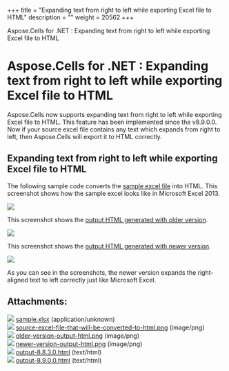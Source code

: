 +++
title = "Expanding text from right to left while exporting Excel file to HTML" 
description = "" 
weight = 20562 
+++

Aspose.Cells for .NET : Expanding text from right to left while exporting Excel file to HTML  

# Aspose.Cells for .NET : Expanding text from right to left while exporting Excel file to HTML


Aspose.Cells now supports expanding text from right to left while exporting Excel file to HTML. This feature has been implemented since the v8.9.0.0. Now if your source excel file contains any text which expands from right to left, then Aspose.Cells will export it to HTML correctly.

## Expanding text from right to left while exporting Excel file to HTML

The following sample code converts the [sample excel file](https://docs2.aspose.com/cells/net/attachments/5024960/5115502.xlsx) into HTML. This screenshot shows how the sample excel looks like in Microsoft Excel 2013.

![](https://docs2.aspose.com/cells/net/attachments/5024960/5115505.png)

This screenshot shows the [output HTML generated with older version](https://docs2.aspose.com/cells/net/attachments/5024960/5115509.html).

![](https://docs2.aspose.com/cells/net/attachments/5024960/5115504.png)

This screenshot shows the [output HTML generated with newer version](https://docs2.aspose.com/cells/net/attachments/5024960/5115508.html).

![](https://docs2.aspose.com/cells/net/attachments/5024960/5115503.png)

As you can see in the screenshots, the newer version expands the right-aligned text to left correctly just like Microsoft Excel.

## Attachments:

![](https://docs2.aspose.com/cells/net/images/icons/bullet_blue.gif) [sample.xlsx](https://docs2.aspose.com/cells/net/attachments/5024960/5115502.xlsx) (application/unknown)  
![](https://docs2.aspose.com/cells/net/images/icons/bullet_blue.gif) [source-excel-file-that-will-be-converted-to-html.png](https://docs2.aspose.com/cells/net/attachments/5024960/5115505.png) (image/png)  
![](https://docs2.aspose.com/cells/net/images/icons/bullet_blue.gif) [older-version-output-html.png](https://docs2.aspose.com/cells/net/attachments/5024960/5115504.png) (image/png)  
![](https://docs2.aspose.com/cells/net/images/icons/bullet_blue.gif) [newer-version-output-html.png](https://docs2.aspose.com/cells/net/attachments/5024960/5115503.png) (image/png)  
![](https://docs2.aspose.com/cells/net/images/icons/bullet_blue.gif) [output-8.8.3.0.html](https://docs2.aspose.com/cells/net/attachments/5024960/5115509.html) (text/html)  
![](https://docs2.aspose.com/cells/net/images/icons/bullet_blue.gif) [output-8.9.0.0.html](https://docs2.aspose.com/cells/net/attachments/5024960/5115508.html) (text/html)  

